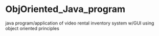 # ObjOriented_Java_program
java program/application of video rental inventory system w/GUI using object oriented principles
